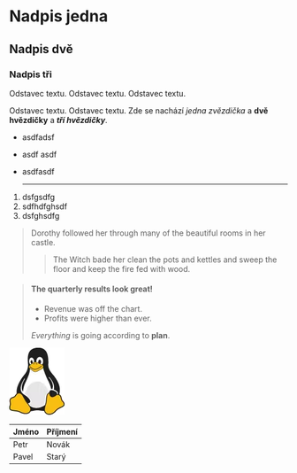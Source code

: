 # Nadpis jedna
## Nadpis dvě 
### Nadpis tři

Odstavec textu.
Odstavec textu.
Odstavec textu.

Odstavec textu.
Odstavec textu. Zde se nachází *jedna zvězdička* a **dvě hvězdičky** a ***tří hvězdičky***.

- asdfadsf
- asdf asdf
- asdfasdf

  ***

1. dsfgsdfg
2. sdfhdfghsdf
3. dsfghsdfg

> Dorothy followed her through many of the beautiful rooms in her castle.
>
>> The Witch bade her clean the pots and kettles and sweep the floor and keep the fire fed with wood.
>>

> #### The quarterly results look great!
>
> 
> - Revenue was off the chart.
> - Profits were higher than ever.
>
>  *Everything* is going according to **plan**.

![Tux, the Linux mascot](tucnak.png)

|Jméno|Příjmení|
|---|---|
|Petr|Novák|
|Pavel|Starý|
